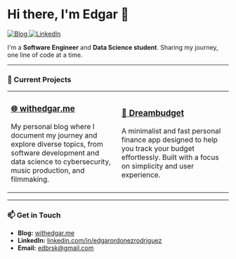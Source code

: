 # Hi there, I'm Edgar 👋

<p align="left">
  <a href="https://withedgar.me" target="_blank">
    <img src="https://img.shields.io/badge/Blog-withedgar.me-blue?style=for-the-badge" alt="Blog">
  </a>
  <a href="https://www.linkedin.com/in/edgarordonezrodriguez/" target="_blank">
    <img src="https://img.shields.io/badge/LinkedIn-Connect-blue?style=for-the-badge" alt="LinkedIn">
  </a>
</p>

I'm a **Software Engineer** and **Data Science student**. Sharing my journey, one line of code at a time.

---

### 🚀 Current Projects

<table>
  <tr>
    <td width="50%">
      <h3><a href="https://withedgar.me">🌐 withedgar.me</a></h3>
      <p>My personal blog where I document my journey and explore diverse topics, from software development and data science to cybersecurity, music production, and filmmaking.</p>
    </td>
    <td width="50%">
      <h3><a href="https://withedgar.me/dreambudget">💸 Dreambudget</a></h3>
      <p>A minimalist and fast personal finance app designed to help you track your budget effortlessly. Built with a focus on simplicity and user experience.</p>
    </td>
  </tr>
</table>

---

### 📫 Get in Touch

* **Blog:** [withedgar.me](https://withedgar.me)
* **LinkedIn:** [linkedin.com/in/edgarordonezrodriguez](https://www.linkedin.com/in/edgarordonezrodriguez/)
* **Email:** [edbrsk@gmail.com](mailto:edbrsk@gmail.com)

